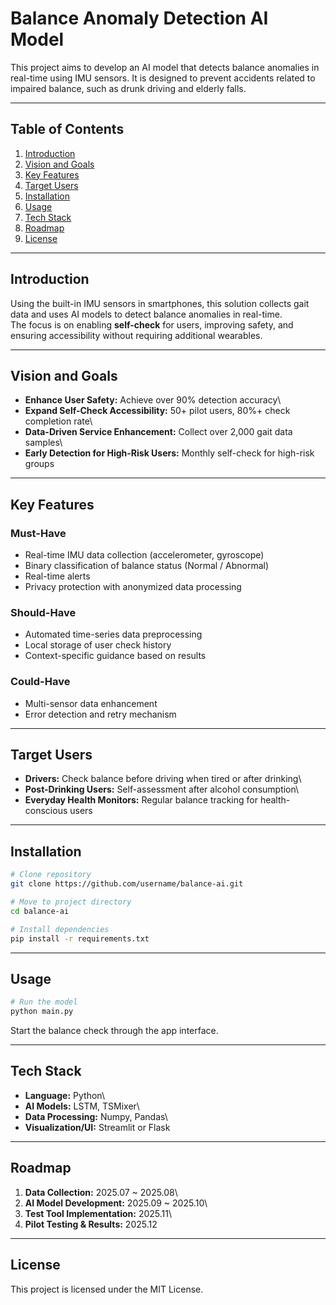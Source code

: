 # Balance Anomaly Detection AI Model

This project aims to develop an AI model that detects balance anomalies
in real-time using IMU sensors. It is designed to prevent accidents
related to impaired balance, such as drunk driving and elderly falls.

------------------------------------------------------------------------

## Table of Contents

1.  [Introduction](#introduction)
2.  [Vision and Goals](#vision-and-goals)
3.  [Key Features](#key-features)
4.  [Target Users](#target-users)
5.  [Installation](#installation)
6.  [Usage](#usage)
7.  [Tech Stack](#tech-stack)
8.  [Roadmap](#roadmap)
9.  [License](#license)

------------------------------------------------------------------------

## Introduction

Using the built-in IMU sensors in smartphones, this solution collects
gait data and uses AI models to detect balance anomalies in real-time.\
The focus is on enabling **self-check** for users, improving safety, and
ensuring accessibility without requiring additional wearables.

------------------------------------------------------------------------

## Vision and Goals

-   **Enhance User Safety:** Achieve over 90% detection accuracy\
-   **Expand Self-Check Accessibility:** 50+ pilot users, 80%+ check
    completion rate\
-   **Data-Driven Service Enhancement:** Collect over 2,000 gait data
    samples\
-   **Early Detection for High-Risk Users:** Monthly self-check for
    high-risk groups

------------------------------------------------------------------------

## Key Features

### Must-Have

-   Real-time IMU data collection (accelerometer, gyroscope)
-   Binary classification of balance status (Normal / Abnormal)
-   Real-time alerts
-   Privacy protection with anonymized data processing

### Should-Have

-   Automated time-series data preprocessing
-   Local storage of user check history
-   Context-specific guidance based on results

### Could-Have

-   Multi-sensor data enhancement
-   Error detection and retry mechanism

------------------------------------------------------------------------

## Target Users

-   **Drivers:** Check balance before driving when tired or after
    drinking\
-   **Post-Drinking Users:** Self-assessment after alcohol consumption\
-   **Everyday Health Monitors:** Regular balance tracking for
    health-conscious users

------------------------------------------------------------------------

## Installation

``` bash
# Clone repository
git clone https://github.com/username/balance-ai.git

# Move to project directory
cd balance-ai

# Install dependencies
pip install -r requirements.txt
```

------------------------------------------------------------------------

## Usage

``` bash
# Run the model
python main.py
```

Start the balance check through the app interface.

------------------------------------------------------------------------

## Tech Stack

-   **Language:** Python\
-   **AI Models:** LSTM, TSMixer\
-   **Data Processing:** Numpy, Pandas\
-   **Visualization/UI:** Streamlit or Flask

------------------------------------------------------------------------

## Roadmap

1.  **Data Collection:** 2025.07 \~ 2025.08\
2.  **AI Model Development:** 2025.09 \~ 2025.10\
3.  **Test Tool Implementation:** 2025.11\
4.  **Pilot Testing & Results:** 2025.12

------------------------------------------------------------------------

## License

This project is licensed under the MIT License.

